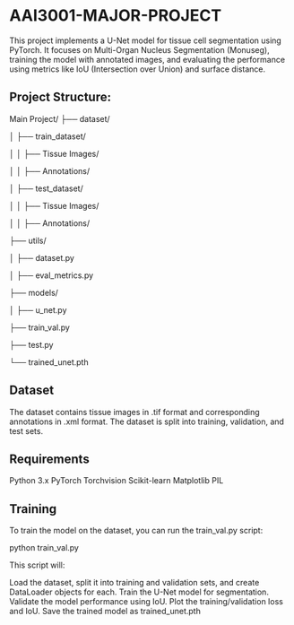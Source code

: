 # AAI3001-MAJOR-PROJECT
This project implements a U-Net model for tissue cell segmentation using PyTorch. It focuses on Multi-Organ Nucleus Segmentation (Monuseg), training the model with annotated images, and evaluating the performance using metrics like IoU (Intersection over Union) and surface distance.

## Project Structure:
Main Project/
├── dataset/

│   ├── train_dataset/

│   │   ├── Tissue Images/

│   │   ├── Annotations/

│   ├── test_dataset/

│   │   ├── Tissue Images/

│   │   ├── Annotations/

├── utils/

│   ├── dataset.py

│   ├── eval_metrics.py

├── models/

│   ├── u_net.py

├── train_val.py

├── test.py

└── trained_unet.pth

## Dataset
The dataset contains tissue images in .tif format and corresponding annotations in .xml format.
The dataset is split into training, validation, and test sets.

## Requirements
Python 3.x
PyTorch
Torchvision
Scikit-learn
Matplotlib
PIL

## Training
To train the model on the dataset, you can run the train_val.py script:

python train_val.py

This script will:

Load the dataset, split it into training and validation sets, and create DataLoader objects for each.
Train the U-Net model for segmentation.
Validate the model performance using IoU.
Plot the training/validation loss and IoU.
Save the trained model as trained_unet.pth

